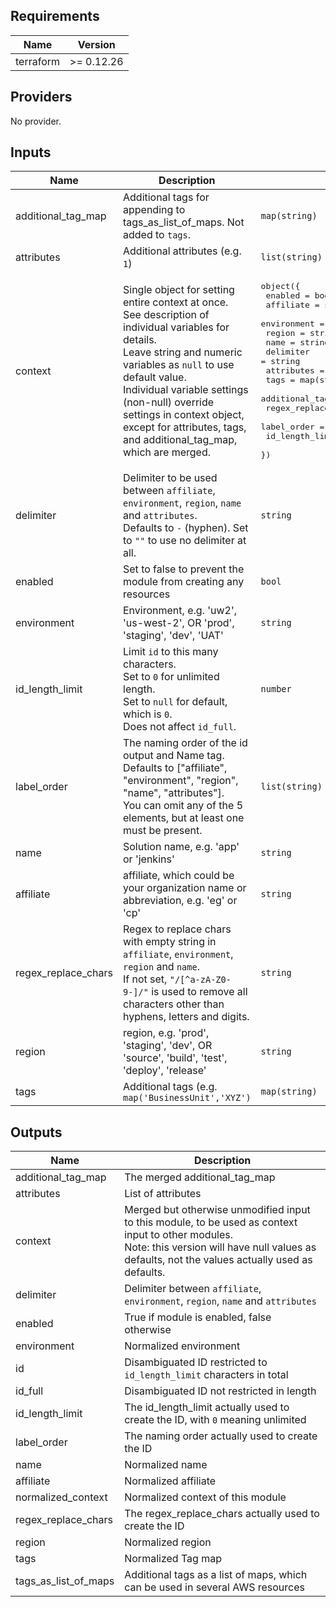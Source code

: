 <!-- markdownlint-disable -->
## Requirements

| Name | Version |
|------|---------|
| terraform | >= 0.12.26 |

## Providers

No provider.

## Inputs

| Name | Description | Type | Default | Required |
|------|-------------|------|---------|:--------:|
| additional\_tag\_map | Additional tags for appending to tags\_as\_list\_of\_maps. Not added to `tags`. | `map(string)` | `{}` | no |
| attributes | Additional attributes (e.g. `1`) | `list(string)` | `[]` | no |
| context | Single object for setting entire context at once.<br>See description of individual variables for details.<br>Leave string and numeric variables as `null` to use default value.<br>Individual variable settings (non-null) override settings in context object,<br>except for attributes, tags, and additional\_tag\_map, which are merged. | <pre>object({<br>    enabled             = bool<br>    affiliate           = string<br>    environment         = string<br>    region               = string<br>    name                = string<br>    delimiter           = string<br>    attributes          = list(string)<br>    tags                = map(string)<br>    additional_tag_map  = map(string)<br>    regex_replace_chars = string<br>    label_order         = list(string)<br>    id_length_limit     = number<br>  })</pre> | <pre>{<br>  "additional_tag_map": {},<br>  "attributes": [],<br>  "delimiter": null,<br>  "enabled": true,<br>  "environment": null,<br>  "id_length_limit": null,<br>  "label_order": [],<br>  "name": null,<br>  "affiliate": null,<br>  "regex_replace_chars": null,<br>  "region": null,<br>  "tags": {}<br>}</pre> | no |
| delimiter | Delimiter to be used between `affiliate`, `environment`, `region`, `name` and `attributes`.<br>Defaults to `-` (hyphen). Set to `""` to use no delimiter at all. | `string` | `null` | no |
| enabled | Set to false to prevent the module from creating any resources | `bool` | `null` | no |
| environment | Environment, e.g. 'uw2', 'us-west-2', OR 'prod', 'staging', 'dev', 'UAT' | `string` | `null` | no |
| id\_length\_limit | Limit `id` to this many characters.<br>Set to `0` for unlimited length.<br>Set to `null` for default, which is `0`.<br>Does not affect `id_full`. | `number` | `null` | no |
| label\_order | The naming order of the id output and Name tag.<br>Defaults to ["affiliate", "environment", "region", "name", "attributes"].<br>You can omit any of the 5 elements, but at least one must be present. | `list(string)` | `null` | no |
| name | Solution name, e.g. 'app' or 'jenkins' | `string` | `null` | no |
| affiliate | affiliate, which could be your organization name or abbreviation, e.g. 'eg' or 'cp' | `string` | `null` | no |
| regex\_replace\_chars | Regex to replace chars with empty string in `affiliate`, `environment`, `region` and `name`.<br>If not set, `"/[^a-zA-Z0-9-]/"` is used to remove all characters other than hyphens, letters and digits. | `string` | `null` | no |
| region | region, e.g. 'prod', 'staging', 'dev', OR 'source', 'build', 'test', 'deploy', 'release' | `string` | `null` | no |
| tags | Additional tags (e.g. `map('BusinessUnit','XYZ')` | `map(string)` | `{}` | no |

## Outputs

| Name | Description |
|------|-------------|
| additional\_tag\_map | The merged additional\_tag\_map |
| attributes | List of attributes |
| context | Merged but otherwise unmodified input to this module, to be used as context input to other modules.<br>Note: this version will have null values as defaults, not the values actually used as defaults. |
| delimiter | Delimiter between `affiliate`, `environment`, `region`, `name` and `attributes` |
| enabled | True if module is enabled, false otherwise |
| environment | Normalized environment |
| id | Disambiguated ID restricted to `id_length_limit` characters in total |
| id\_full | Disambiguated ID not restricted in length |
| id\_length\_limit | The id\_length\_limit actually used to create the ID, with `0` meaning unlimited |
| label\_order | The naming order actually used to create the ID |
| name | Normalized name |
| affiliate | Normalized affiliate |
| normalized\_context | Normalized context of this module |
| regex\_replace\_chars | The regex\_replace\_chars actually used to create the ID |
| region | Normalized region |
| tags | Normalized Tag map |
| tags\_as\_list\_of\_maps | Additional tags as a list of maps, which can be used in several AWS resources |

<!-- markdownlint-restore -->
